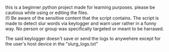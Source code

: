this is a beginner python project made for learning purposes. 
please be cautious while using or editing the files.  
(!) 
Be aware of the sensitive content that the script contains. 
The script is made to detect slur words via keylogger and warn user rather in a funny way. 
No person or group was specifically targeted or meant to be harrased. 

The said keylogger doesn't save or send the logs to anywehere except for the user's host device in the "slurg_logs.txt" 

